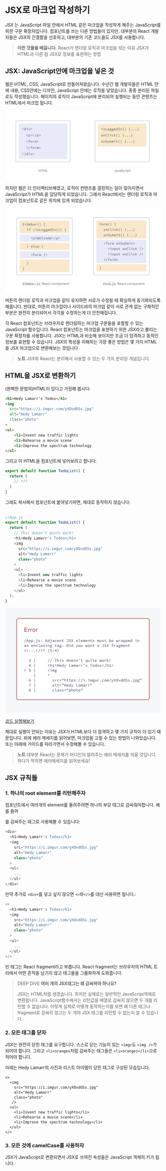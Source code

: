 # JSX로 마크업 작성하기

_JSX_ 는 JavaScript 파일 안에서 HTML 같은 마크업을 작성하게 해주는 JavaScript를 위한 구문 확장자입니다. 컴포넌트를 쓰는 다른 방법들이 있지만, 대부분의 React 개발자들은 JSX의 간결함을 선호하고, 대부분의 기존 코드들도 JSX를 사용합니다. 

> **이런 것들을 배웁니다.**
> React가 렌더링 로직과 마크업을 섞는 이유
> JSX가 HTML과 다른 점
> JSX로 정보를 표현하는 방법

## JSX: JavaScript안에 마크업을 넣은 것

웹은 HTML, CSS, JavaScript로 만들어져왔습니다. 수년간 웹 개발자들은 HTML 안에 내용, CSS안에는 디자인, JavaScript 안에는 로직을 넣었습니다. 종종 분리된 파일로도 작성했습니다. 페이지의 로직이 JavaScript에 분리되어 실행되는 동안 콘텐츠는 HTML에서 마크업 됩니다. 

![참고 이미지](../img/%EC%8A%A4%ED%81%AC%EB%A6%B0%EC%83%B7%202022-08-24%20%EC%98%A4%EC%A0%84%208.20.06.png)

하지만 웹은 더 인터랙티브해졌고, 로직이 컨텐츠를 결정하는 일이 많아지면서 JavaScript가 HTML을 담당하게 되었습니다. 그래서 React에서는 렌더링 로직과 마크업이 컴포넌트로 같은 위치에 있게 되었습니다. 

![참고이미지](../img/%EC%8A%A4%ED%81%AC%EB%A6%B0%EC%83%B7%202022-08-24%20%EC%98%A4%EC%A0%84%208.25.56.png)

버튼의 렌더링 로직과 마크업을 같이 유지하면 서로가 수정될 때 확실하게 동기화되도록 해줍니다. 반대로, 머튼의 마크업이나 사이드바의 마크업 같이 서로 관계 없는 구체적인 부분은 완전히 분리되어서 각각을 수정하는게 더 안전해집니다. 

각 React 컴포넌트는 브라우저로 렌더링하는 마크업 구문들을 포함할 수 있는 JavaScript 함수입니다. React 컴포넌트는 마크업을 표현하기 위한 JSX라고 불리는 구문 확장자를 사용합니다. JSX는 HTML과 비슷해 보이지만 조금 더 엄격하고 동적인 정보를 표현할 수 있습니다. JSX의 특성을 이해하는 가장 좋은 방법은 몇 가지 HTML을 JSX 마크업으로 변환해보는 것입니다 .

> **노트**
> JSX와 React는 분리해서 사용할 수 있는 두 가지 분리된 개념입니다.

## HTML을 JSX로 변환하기

(완벽한 문법의)HTML이 있다고 가정해 봅시다:

```HTML
<h1>Hedy Lamarr's Todos</h1>
<img 
  src="https://i.imgur.com/yXOvdOSs.jpg" 
  alt="Hedy Lamarr" 
  class="photo"
>
<ul>
    <li>Invent new traffic lights
    <li>Rehearse a movie scene
    <li>Improve the spectrum technology
</ul>
```

그리고 이 HTML을 컴포넌트에 넣어보려고 합니다:

```javascript
export default function TodoList() {
  return (
    // ???
  )
}
```

그래도 복사해서 컴포넌트에 붙여넣기하면, 제대로 동작하지 않습니다:

```javascript

//App.js
export default function TodoList() {
  return (
    // This doesn't quite work!
    <h1>Hedy Lamarr's Todos</h1>
    <img 
      src="https://i.imgur.com/yXOvdOSs.jpg" 
      alt="Hedy Lamarr" 
      class="photo"
    >
    <ul>
      <li>Invent new traffic lights
      <li>Rehearse a movie scene
      <li>Improve the spectrum technology
    </ul>
  );
}
```

![결과 이미지](../img/%EC%8A%A4%ED%81%AC%EB%A6%B0%EC%83%B7%202022-08-24%20%EC%98%A4%EC%A0%84%208.38.14.png)

[코드 실행해보기](https://codesandbox.io/s/o7zoc2?file=%2FApp.js&from-sandpack=true)

제대로 실행이 안되는 이유는 JSX가 HTML보다 더 엄격하고 몇 가지 규칙이 더 있기 때문입니다. 위에 에러 메세지를 읽어보면, 마크업을 고칠 수 있는 방법이 나와있습니다. 또는 아래에 가이드를 따라가면서 수정해볼 수 있습니다.

> **노트**
> 대부분 React는 문제가 어디인지 알려주는 에러 메세지를 띄울 것입니다. 하다가 막히면 에러메세지를 읽어보세요!

## JSX 규칙들

### 1. 하나의 root element를 리턴해주자

컴포넌트에서 여러개의 element를 돌려주려면 하나의 부모 태그로 감싸줘야합니다. 예를 들어 <div>를 감싸주는 태그로 사용해볼 수 있습니다:

```javascript
<div>
  <h1>Hedy Lamarr's Todos</h1>
  <img 
    src="https://i.imgur.com/yXOvdOSs.jpg" 
    alt="Hedy Lamarr" 
    class="photo"
  >
  <ul>
    ...
  </ul>
</div>
```

만약 추가로 `<div>`를 넣고 싶지 않으면 `<>`와`</>`를 대신 사용하면 됩니다.:

```javascript
<>
  <h1>Hedy Lamarr's Todos</h1>
  <img 
    src="https://i.imgur.com/yXOvdOSs.jpg" 
    alt="Hedy Lamarr" 
    class="photo"
  >
  <ul>
    ...
  </ul>
</>
```

빈 태그는 React fragment라고 부릅니다. React fragment는 브라우저의 HTML 트리에서 어떤 흔적을 남기지 않고 태그들을 그룹화하게 도와줍니다.

> DEEP DIVE
> **여러 개의 JSX태그는 왜 감싸져야 하나요?**
> 
> JSX는 HTML처럼 생겼습니다. 하지만 실제로는 일반적인 JavaScript객체로 변환됩니다. JavaScript함수에서는 리턴값을 배열로 감싸지 않으면 두 개를 리턴할 수 없습니다. 이렇게 실제로 어떻게 동작하는지를 보면 왜 다른 태그나 fragment로 감싸지 않고는 두 개의 JSX 태그를 리턴할 수 없는지 알 수 있습니다.

### 2. 모든 태그를 닫자

JSX는 완전히 닫힌 태그를 요구합니다. 스스로 닫는 기능이 있는 `<img>`도 `<img />`가 되어야 합니다. 그리고 `<li>oranges`처럼 감싸주는 태그들은 `<li>oranges</li>`으로 적어야 합니다.

아래는 Hedy Lamarr의 사진과 리스트 아이템이 닫힌 태그로 구성된 모습입니다. 

```JSX
<>
  <img 
    src="https://i.imgur.com/yXOvdOSs.jpg" 
    alt="Hedy Lamarr" 
    class="photo"
   />
  <ul>
    <li>Invent new traffic lights</li>
    <li>Rehearse a movie scene</li>
    <li>Improve the spectrum technology</li>
  </ul>
</>
```

### 3. 모든 것에 camelCase를 사용하자

JSX가 JavaScript로 변환되면서 JSX로 쓰여진 속성들은 JavaScript 객체의 키가 됩니다. 


